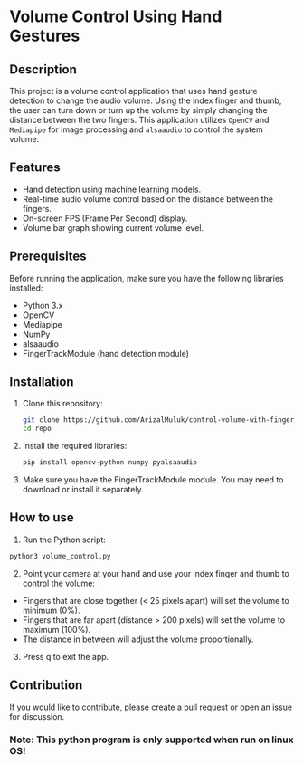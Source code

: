 # Volume Control Using Hand Gestures

## Description
This project is a volume control application that uses hand gesture detection to change the audio volume. Using the index finger and thumb, the user can turn down or turn up the volume by simply changing the distance between the two fingers. This application utilizes `OpenCV` and `Mediapipe` for image processing and `alsaaudio` to control the system volume.

## Features
- Hand detection using machine learning models.
- Real-time audio volume control based on the distance between the fingers.
- On-screen FPS (Frame Per Second) display.
- Volume bar graph showing current volume level.

## Prerequisites
Before running the application, make sure you have the following libraries installed:

- Python 3.x
- OpenCV
- Mediapipe
- NumPy
- alsaaudio
- FingerTrackModule (hand detection module)

## Installation
1. Clone this repository:
   ```bash
   git clone https://github.com/ArizalMuluk/control-volume-with-finger.git
   cd repo
   ```
2. Install the required libraries:
   ```bash
   pip install opencv-python numpy pyalsaaudio
   ```
3. Make sure you have the FingerTrackModule module. You may need to download or install it separately.

## How to use
1. Run the Python script:
```bash
python3 volume_control.py
```
2. Point your camera at your hand and use your index finger and thumb to control the volume:

- Fingers that are close together (< 25 pixels apart) will set the volume to minimum (0%).
- Fingers that are far apart (distance > 200 pixels) will set the volume to maximum (100%).
- The distance in between will adjust the volume proportionally.

3. Press q to exit the app.

## Contribution
If you would like to contribute, please create a pull request or open an issue for discussion.

### Note: This python program is only supported when run on linux OS!

